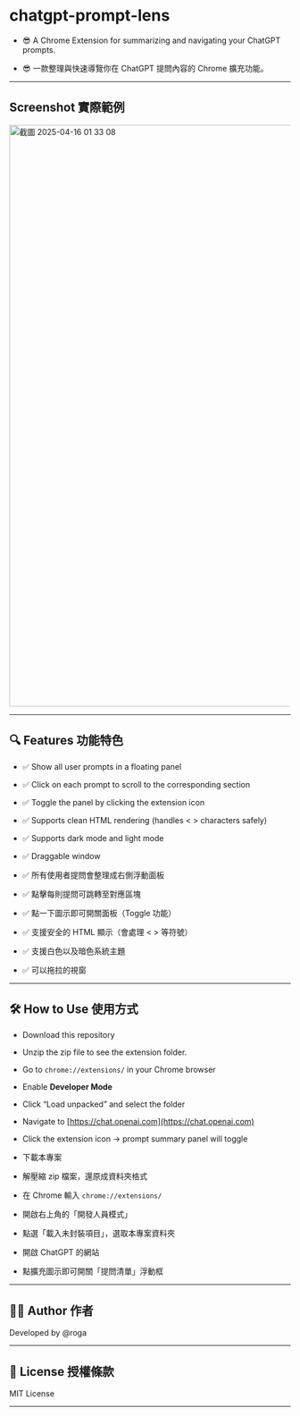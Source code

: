 # chatgpt-prompt-lens

- 😎 A Chrome Extension for summarizing and navigating your ChatGPT prompts.

- 😎 一款整理與快速導覽你在 ChatGPT 提問內容的 Chrome 擴充功能。

---

## Screenshot 實際範例

<img width="1041" alt="截圖 2025-04-16 01 33 08" src="https://github.com/user-attachments/assets/d5203a01-0cc8-475f-a152-8e37b59f5ce7" />

---

## 🔍 Features 功能特色

- ✅ Show all user prompts in a floating panel
- ✅ Click on each prompt to scroll to the corresponding section
- ✅ Toggle the panel by clicking the extension icon
- ✅ Supports clean HTML rendering (handles < > characters safely)
- ✅ Supports dark mode and light mode
- ✅ Draggable window

- ✅ 所有使用者提問會整理成右側浮動面板
- ✅ 點擊每則提問可跳轉至對應區塊
- ✅ 點一下圖示即可開關面板（Toggle 功能）
- ✅ 支援安全的 HTML 顯示（會處理 < > 等符號）
- ✅ 支援白色以及暗色系統主題
- ✅ 可以拖拉的視窗

---

## 🛠️ How to Use 使用方式

- Download this repository 
- Unzip the zip file to see the extension folder. 
- Go to `chrome://extensions/` in your Chrome browser 
- Enable **Developer Mode**
- Click “Load unpacked” and select the folder
- Navigate to [https://chat.openai.com](https://chat.openai.com)
- Click the extension icon → prompt summary panel will toggle

- 下載本專案 
- 解壓縮 zip 檔案，還原成資料夾格式 
- 在 Chrome 輸入 `chrome://extensions/`
- 開啟右上角的「開發人員模式」 
- 點選「載入未封裝項目」，選取本專案資料夾 
- 開啟 ChatGPT 的網站 
- 點擴充圖示即可開關「提問清單」浮動框

---

## 🧑‍💻 Author 作者

Developed by @roga

---

## 📜 License 授權條款

MIT License

---
